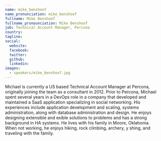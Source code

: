 ```yaml
---
name: mike_benshoof
name_pronunciation: mike_benshoof
fullname: Mike Benshoof
fullname_pronounciation: Mike Benshoof
job: Technical Account Manager, Percona
country: 
tagline: 
social:
  website: 
  facebook:
  twitter:
  github: 
  linkedin: 
images:
  - speakers/mike_benshoof.jpg
---
```


Michael is currently a US based Technical Account Manager at Percona, originally joining the team as a consultant in 2012. Prior to Percona, Michael spent several years in a DevOps role in a company that developed and maintained a SaaS application specializing in social networking. His experiences include application development and scaling, systems administration, along with database administration and design. He enjoys designing extensible and exible solutions to problems and has a strong background in HA systems. He lives with his family in Moore, Oklahoma. When not working, he enjoys hiking, rock climbing, archery, y shing, and traveling with the family.
